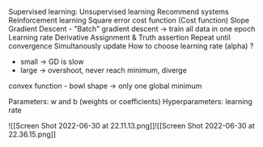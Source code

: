 Supervised learning:
Unsupervised learning
Recommend systems
Reinforcement learning
Square error cost function (Cost function)
Slope
Gradient Descent - "Batch" gradient descent -> train all data in one epoch
Learning rate
Derivative
Assignment & Truth assertion
Repeat until convergence
Simultanously update
How to choose learning rate (alpha) ?
- small -> GD is slow
- large -> overshoot, never reach minimum, diverge

convex function - bowl shape -> only one global minimum



Parameters: w and b (weights or coefficients)
Hyperparameters: learning rate

![[Screen Shot 2022-06-30 at 22.11.13.png]]![[Screen Shot 2022-06-30 at 22.36.15.png]]